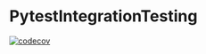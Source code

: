# PytestIntegrationTesting
[![codecov](https://codecov.io/github/Frontman50/PytestIntegrationTesting/graph/badge.svg?token=L9CHGFWV9M)](https://codecov.io/github/Frontman50/PytestIntegrationTesting)
